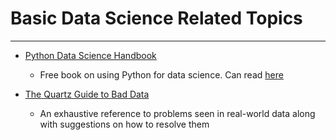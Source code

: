 # Basic Data Science Related Topics

----

- [Python Data Science Handbook](https://github.com/jakevdp/PythonDataScienceHandbook)
    * Free book on using Python for data science. Can read [here](https://jakevdp.github.io/PythonDataScienceHandbook/)

- [The Quartz Guide to Bad Data](https://github.com/Quartz/bad-data-guide#name-order-is-inconsistent)
    * An exhaustive reference to problems seen in real-world data along with suggestions on how to resolve them
